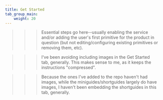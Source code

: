 ```yaml
---
title: Get Started
tab_group_main:
    weight: 20
---
```


>>> Essential steps go here--usually enabling the service and/or adding the user's first primitive for the product in question (but not editing/configuring existing primitives or removing them, etc).

>>> I've been avoiding including images in the Get Started tab, generally. This makes sense to me, as it keeps the instructions "compressed".

>>> Because the ones I've added to the repo haven't had images, while the miniguides/shortguides largely do have images, I haven't been embedding the shortguides in this tab, generally.